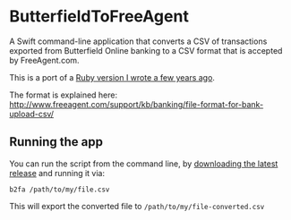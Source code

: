 # ButterfieldToFreeAgent

A Swift command-line application that converts a CSV of transactions exported from Butterfield Online banking to a CSV format that is accepted by FreeAgent.com.

This is a port of a [Ruby version I wrote a few years ago](https://github.com/paulofierro/ButterfieldToFreeAgent).

The format is explained here: http://www.freeagent.com/support/kb/banking/file-format-for-bank-upload-csv/

## Running the app

You can run the script from the command line, by [downloading the latest release](https://github.com/paulofierro/B2FA/releases) and running it via:

```
b2fa /path/to/my/file.csv
```

This will export the converted file to `/path/to/my/file-converted.csv`
